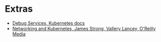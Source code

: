 # Extras

- [Debug Services, Kubernetes docs](https://kubernetes.io/docs/tasks/debug/debug-application/debug-service/)
- [Networking and Kubernetes, James Strong, Vallery Lancey, O'Reilly Media](https://learning.oreilly.com/library/view/networking-and-kubernetes/9781492081647/)
